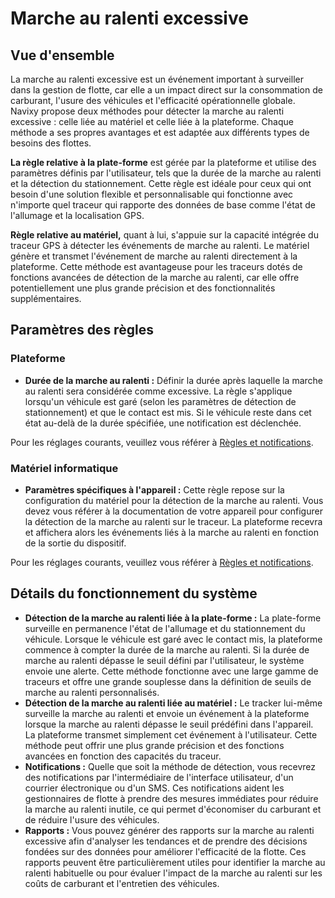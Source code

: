 # Marche au ralenti excessive

## Vue d'ensemble

La marche au ralenti excessive est un événement important à surveiller dans la gestion de flotte, car elle a un impact direct sur la consommation de carburant, l'usure des véhicules et l'efficacité opérationnelle globale. Navixy propose deux méthodes pour détecter la marche au ralenti excessive : celle liée au matériel et celle liée à la plateforme. Chaque méthode a ses propres avantages et est adaptée aux différents types de besoins des flottes.

**La règle relative à la plate-forme** est gérée par la plateforme et utilise des paramètres définis par l'utilisateur, tels que la durée de la marche au ralenti et la détection du stationnement. Cette règle est idéale pour ceux qui ont besoin d'une solution flexible et personnalisable qui fonctionne avec n'importe quel traceur qui rapporte des données de base comme l'état de l'allumage et la localisation GPS.

**Règle relative au matériel,** quant à lui, s'appuie sur la capacité intégrée du traceur GPS à détecter les événements de marche au ralenti. Le matériel génère et transmet l'événement de marche au ralenti directement à la plateforme. Cette méthode est avantageuse pour les traceurs dotés de fonctions avancées de détection de la marche au ralenti, car elle offre potentiellement une plus grande précision et des fonctionnalités supplémentaires.

## Paramètres des règles

### Plateforme

* **Durée de la marche au ralenti :** Définir la durée après laquelle la marche au ralenti sera considérée comme excessive. La règle s'applique lorsqu'un véhicule est garé (selon les paramètres de détection de stationnement) et que le contact est mis. Si le véhicule reste dans cet état au-delà de la durée spécifiée, une notification est déclenchée.

Pour les réglages courants, veuillez vous référer à [Règles et notifications](../).

### Matériel informatique

* **Paramètres spécifiques à l'appareil :** Cette règle repose sur la configuration du matériel pour la détection de la marche au ralenti. Vous devez vous référer à la documentation de votre appareil pour configurer la détection de la marche au ralenti sur le traceur. La plateforme recevra et affichera alors les événements liés à la marche au ralenti en fonction de la sortie du dispositif.

Pour les réglages courants, veuillez vous référer à [Règles et notifications](../).

## Détails du fonctionnement du système

* **Détection de la marche au ralenti liée à la plate-forme :** La plate-forme surveille en permanence l'état de l'allumage et du stationnement du véhicule. Lorsque le véhicule est garé avec le contact mis, la plateforme commence à compter la durée de la marche au ralenti. Si la durée de marche au ralenti dépasse le seuil défini par l'utilisateur, le système envoie une alerte. Cette méthode fonctionne avec une large gamme de traceurs et offre une grande souplesse dans la définition de seuils de marche au ralenti personnalisés.
* **Détection de la marche au ralenti liée au matériel :** Le tracker lui-même surveille la marche au ralenti et envoie un événement à la plateforme lorsque la marche au ralenti dépasse le seuil prédéfini dans l'appareil. La plateforme transmet simplement cet événement à l'utilisateur. Cette méthode peut offrir une plus grande précision et des fonctions avancées en fonction des capacités du traceur.
* **Notifications :** Quelle que soit la méthode de détection, vous recevrez des notifications par l'intermédiaire de l'interface utilisateur, d'un courrier électronique ou d'un SMS. Ces notifications aident les gestionnaires de flotte à prendre des mesures immédiates pour réduire la marche au ralenti inutile, ce qui permet d'économiser du carburant et de réduire l'usure des véhicules.
* **Rapports :** Vous pouvez générer des rapports sur la marche au ralenti excessive afin d'analyser les tendances et de prendre des décisions fondées sur des données pour améliorer l'efficacité de la flotte. Ces rapports peuvent être particulièrement utiles pour identifier la marche au ralenti habituelle ou pour évaluer l'impact de la marche au ralenti sur les coûts de carburant et l'entretien des véhicules.
